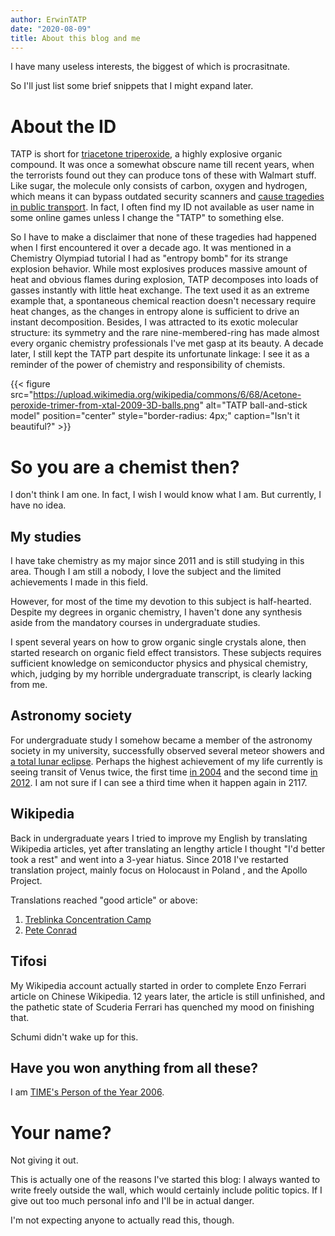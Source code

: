 ```yaml
---
author: ErwinTATP
date: "2020-08-09"
title: About this blog and me
---
```


I have many useless interests, the biggest of which is procrasitnate.

So I'll just list some brief snippets that I might expand later.

# About the ID
TATP is short for [triacetone triperoxide](https://en.wikipedia.org/wiki/Acetone_peroxide), a highly explosive organic compound. It was once a somewhat obscure name till recent years, when the terrorists found out they can produce tons of these with Walmart stuff. Like sugar, the molecule only consists of carbon, oxygen and hydrogen, which means it can bypass outdated security scanners and [cause tragedies in public transport](https://en.wikipedia.org/wiki/2016_Brussels_bombings). In fact, I often find my ID not available as user name in some online games unless I change the "TATP" to something else.

So I have to make a disclaimer that none of these tragedies had happened when I first encountered it over a decade ago. It was mentioned in a Chemistry Olympiad tutorial I had as "entropy bomb" for its strange explosion behavior. While most explosives produces massive amount of heat and obvious flames during explosion, TATP decomposes into loads of gasses instantly with little heat exchange. The text used it as an extreme example that, a spontaneous chemical reaction doesn't necessary require heat changes, as the changes in entropy alone is sufficient to drive an instant decomposition. Besides, I was attracted to its exotic molecular structure: its symmetry and the rare nine-membered-ring has made almost every organic chemistry professionals I've met gasp at its beauty. A decade later, I still kept the TATP part despite its unfortunate linkage: I see it as a reminder of the power of chemistry and responsibility of chemists.

{{< figure src="https://upload.wikimedia.org/wikipedia/commons/6/68/Acetone-peroxide-trimer-from-xtal-2009-3D-balls.png" alt="TATP ball-and-stick model" position="center" style="border-radius: 4px;" caption="Isn't it beautiful?" >}}

# So you are a chemist then?
I don't think I am one. In fact, I wish I would know what I am. But currently, I have no idea.

## My studies
I have take chemistry as my major since 2011 and is still studying in this area. Though I am still a nobody, I love the subject and the limited achievements I made in this field. 

However, for most of the time my devotion to this subject is half-hearted. Despite my degrees in organic chemistry, I haven't done any synthesis aside from the mandatory courses in undergraduate studies. 

I spent several years on how to grow organic single crystals alone, then started research on organic field effect transistors. These subjects requires sufficient knowledge on semiconductor physics and physical chemistry, which, judging by my horrible undergraduate transcript, is clearly lacking from me.

## Astronomy society
For undergraduate study I somehow became a member of the astronomy society in my university, successfully observed several meteor showers and [a total lunar eclipse](https://en.wikipedia.org/wiki/December_2011_lunar_eclipse). Perhaps the highest achievement of my life currently is seeing transit of Venus twice, the first time [in 2004](https://en.wikipedia.org/wiki/2004_transit_of_Venus) and the second time [in 2012](https://en.wikipedia.org/wiki/2012_transit_of_Venus).  I am not sure if I can see a third time when it happen again in 2117. 

## Wikipedia
Back in undergraduate years I tried to improve my English by translating Wikipedia articles, yet after translating an lengthy article I thought "I'd better took a rest" and went into a 3-year hiatus. Since 2018 I've restarted translation project, mainly focus on Holocaust in Poland , and the Apollo Project. 

Translations reached "good article" or above:
1. [Treblinka Concentration Camp](https://zh.wikipedia.org/wiki/%E7%89%B9%E9%9B%B7%E5%B8%83%E6%9E%97%E5%8D%A1%E7%81%AD%E7%BB%9D%E8%90%A5)
2. [Pete Conrad](https://zh.wikipedia.org/wiki/%E7%9A%AE%E7%89%B9%C2%B7%E5%BA%B7%E6%8B%89%E5%BE%B7)

## Tifosi
My Wikipedia account actually started in order to complete Enzo Ferrari article on Chinese Wikipedia. 12 years later, the article is still unfinished, and the pathetic state of Scuderia Ferrari has quenched my mood on finishing that.

Schumi didn't wake up for this.

## Have you won anything from all these?

I am [TIME's Person of the Year 2006](https://web.archive.org/web/20130824225114/http://www.time.com:80/time/magazine/article/0,9171,1570810,00.html). 

# Your name?

Not giving it out. 

This is actually one of the reasons I've started this blog: I always wanted to write freely outside the wall, which would certainly include politic topics. If I give out too much personal info and I'll be in actual danger. 

I'm not expecting anyone to actually read this, though.